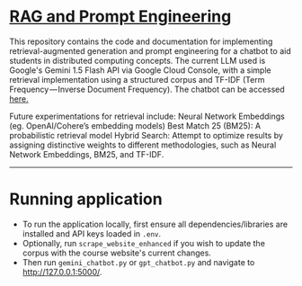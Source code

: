 # [RAG and Prompt Engineering](https://jsz.pythonanywhere.com/)

This repository contains the code and documentation for implementing retrieval-augmented generation and prompt engineering for a chatbot to aid students in distributed computing concepts. The current LLM used is Google's Gemini 1.5 Flash API via Google Cloud Console, with a simple retrieval implementation using a structured corpus and TF-IDF (Term Frequency — Inverse Document Frequency). The chatbot can be accessed [here.](https://jsz.pythonanywhere.com/)

Future experimentations for retrieval include:
Neural Network Embeddings (eg. OpenAI/Cohere’s embedding models)
Best Match 25 (BM25): A probabilistic retrieval model 
Hybrid Search: Attempt to optimize results by assigning distinctive weights to different methodologies, such as Neural Network Embeddings, BM25, and TF-IDF.

---
# Running application
- To run the application locally, first ensure all dependencies/libraries are installed and API keys loaded in `.env`.
- Optionally, run `scrape_website_enhanced` if you wish to update the corpus with the course website's current changes.
- Then run `gemini_chatbot.py` or `gpt_chatbot.py` and navigate to http://127.0.0.1:5000/.

